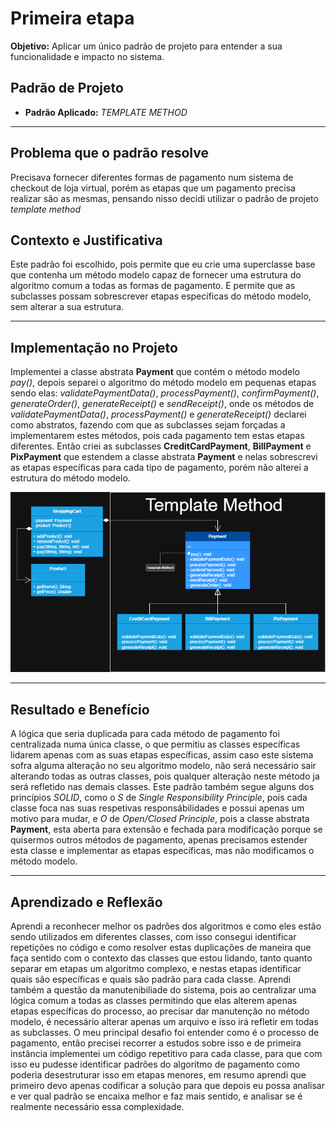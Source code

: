 # Primeira etapa
**Objetivo:** Aplicar um único padrão de projeto para entender a sua funcionalidade e impacto no sistema.

## Padrão de Projeto
+ **Padrão Aplicado:** *TEMPLATE METHOD*
****
## Problema que o padrão resolve

Precisava fornecer diferentes formas de pagamento num sistema de checkout de loja virtual, 
porém as etapas que um pagamento precisa realizar são as mesmas, pensando nisso decidi utilizar o padrão de
projeto *template method*

## Contexto e Justificativa

Este padrão foi escolhido, pois permite que eu crie uma superclasse base que contenha um método modelo capaz de
fornecer uma estrutura do algoritmo comum a todas as formas de pagamento. E permite que as subclasses 
possam sobrescrever etapas específicas do método modelo, sem alterar a sua estrutura. 
****
## Implementação no Projeto

Implementei a classe abstrata **Payment** que contém o método modelo *pay()*, depois separei o algoritmo do 
método modelo em pequenas etapas sendo elas: *validatePaymentData()*, *processPayment()*, *confirmPayment()*,
*generateOrder()*, *generateReceipt()* e *sendReceipt()*, onde os métodos de *validatePaymentData()*, *processPayment()* e *generateReceipt()*
declarei como abstratos, fazendo com que as subclasses sejam forçadas a implementarem
estes métodos, pois cada pagamento tem estas etapas diferentes. Então criei as subclasses **CreditCardPayment**, 
**BillPayment** e **PixPayment** que estendem a classe abstrata **Payment** e nelas sobrescrevi as etapas
específicas para cada tipo de pagamento, porém não alterei a estrutura do método modelo.

![diagrama do projeto](TemplateMethod.png)
****

## Resultado e Benefício

A lógica que seria duplicada para cada método de pagamento foi centralizada numa única classe, o que 
permitiu as classes específicas lidarem apenas com as suas etapas específicas, assim caso este 
sistema sofra alguma alteração no seu algoritmo modelo, não será necessário sair alterando todas as outras
classes, pois qualquer alteração neste método ja será refletido nas demais classes. Este padrão também
segue alguns dos princípios *SOLID*, como o *S* de *Single Responsibility Principle*, pois cada classe
foca nas suas respetivas responsábilidades e possui apenas um motivo para mudar, e *O* de *Open/Closed Principle*,
pois a classe abstrata **Payment**, esta aberta para extensão e fechada para modificação porque se quisermos
outros métodos de pagamento, apenas precisamos estender esta classe e implementar as etapas específicas, mas
não modificamos o método modelo.
***
## Aprendizado e Reflexão

Aprendi a reconhecer melhor os padrões dos algoritmos e como eles estão sendo utilizados em diferentes classes,
com isso consegui identificar repetições no código e como resolver estas duplicações de maneira que faça
sentido com o contexto das classes que estou lidando, tanto quanto separar
em etapas um algoritmo complexo, e nestas etapas identificar quais são específicas e quais são padrão para 
cada classe. Aprendi também a questão da manutenibiliade do sistema, pois ao centralizar uma lógica comum
a todas as classes permitindo que elas alterem apenas etapas específicas do processo, ao precisar dar 
manutenção no método modelo, é necessário alterar apenas um arquivo e isso irá refletir em todas as subclasses. O meu 
principal desafio foi entender como é o processo de pagamento, então precisei recorrer a estudos sobre isso
e de primeira instância implementei um código repetitivo para cada classe, para que com isso eu pudesse 
identificar padrões do algoritmo de pagamento como poderia desestruturar isso em etapas menores, em resumo
aprendi que primeiro devo apenas codificar a solução para que depois eu possa analisar e ver 
qual padrão se encaixa melhor e faz mais sentido, e analisar se é realmente necessário essa complexidade.






